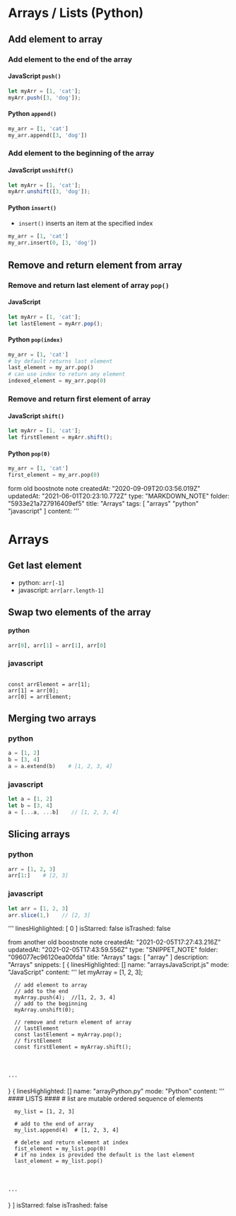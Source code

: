 # Arrays / Lists (Python)

## Add element to array

### Add element to the  **end** of the array

#### JavaScript `push()`

```javascript
let myArr = [1, 'cat'];
myArr.push([3, 'dog']);
```

#### Python `append()`

```python
my_arr = [1, 'cat']
my_arr.append([3, 'dog'])
```

### Add element to the **beginning** of the array

#### JavaScript `unshiftf()`

```javascript
let myArr = [1, 'cat'];
myArr.unshift([3, 'dog']);
```

#### Python `insert()`
- `insert()` inserts an item at the specified index
```python
my_arr = [1, 'cat']
my_arr.insert(0, [3, 'dog'])
```

## Remove and return element from array

### Remove and return last element of array `pop()`

#### JavaScript

```javascript
let myArr = [1, 'cat'];
let lastElement = myArr.pop();
```

#### Python `pop(index)`

```python
my_arr = [1, 'cat']
# by default returns last element
last_element = my_arr.pop()
# can use index to return any element
indexed_element = my_arr.pop(0)
```

### Remove and return **first** element of array

#### JavaScript `shift()`

```javascript
let myArr = [1, 'cat'];
let firstElement = myArr.shift();
```

#### Python `pop(0)`

```python
my_arr = [1, 'cat']
first_element = my_arr.pop(0)
```


form old boostnote note
createdAt: "2020-09-09T20:03:56.019Z"
updatedAt: "2021-06-01T20:23:10.772Z"
type: "MARKDOWN_NOTE"
folder: "5933e21a727916409ef5"
title: "Arrays"
tags: [
  "arrays"
  "python"
  "javascript"
]
content: '''
  # Arrays
  
  ## Get last element
  
  - python: `arr[-1]`
  - javascript: `arr[arr.length-1]`
  
  ## Swap two elements of the array
  
  #### python
  ```python
  arr[0], arr[1] = arr[1], arr[0]
  ```
  
  ### javascript
  ```javascript]
  
  const arrElement = arr[1];
  arr[1] = arr[0];
  arr[0] = arrElement;
  ```
  
  ## Merging two arrays
  ### python
  ```python
  a = [1, 2]
  b = [3, 4]
  a = a.extend(b)    # [1, 2, 3, 4]
  ```
  
  ### javascript
  ```javascript
  let a = [1, 2]
  let b = [3, 4]
  a = [...a, ...b]    // [1, 2, 3, 4]
  ```
  
  ## Slicing arrays
  
  ### python
  ```python
  arr = [1, 2, 3]
  arr[1:]    # [2, 3]
  ```
  ### javascript
  ```javascript
  let arr = [1, 2, 3]
  arr.slice(1,)    // [2, 3]
  ```
'''
linesHighlighted: [
  0
]
isStarred: false
isTrashed: false

from another old boostnote note
createdAt: "2021-02-05T17:27:43.216Z"
updatedAt: "2021-02-05T17:43:59.556Z"
type: "SNIPPET_NOTE"
folder: "096077ec96120ea00fda"
title: "Arrays"
tags: [
  "array"
]
description: "Arrays"
snippets: [
  {
    linesHighlighted: []
    name: "arraysJavaScript.js"
    mode: "JavaScript"
    content: '''
      let myArray = [1, 2, 3];
      
      // add element to array
      // add to the end
      myArray.push(4);  //[1, 2, 3, 4]
      // add to the beginning
      myArray.unshift(0);
      
      // remove and return element of array
      // lastElement
      const lastElement = myArray.pop();
      // firstElement
      const firstElement = myArray.shift();
      
      
      
      
    '''
  }
  {
    linesHighlighted: []
    name: "arrayPython.py"
    mode: "Python"
    content: '''
      #### LISTS ####
      # list are mutable ordered sequence of elements
      
      my_list = [1, 2, 3]
      
      # add to the end of array
      my_list.append(4)  # [1, 2, 3, 4]
      
      # delete and return element at index
      fist_element = my_list.pop(0)
      # if no index is provided the default is the last element
      last_element = my_list.pop()
      
      
      
      
    '''
  }
]
isStarred: false
isTrashed: false

